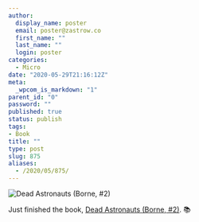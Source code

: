 ```yaml
---
author:
  display_name: poster
  email: poster@zastrow.co
  first_name: ""
  last_name: ""
  login: poster
categories:
  - Micro
date: "2020-05-29T21:16:12Z"
meta:
  _wpcom_is_markdown: "1"
parent_id: "0"
password: ""
published: true
status: publish
tags:
- Book
title: ""
type: post
slug: 875
aliases:
  - /2020/05/875/
---
```

<p><img src="https://i.gr-assets.com/images/S/compressed.photo.goodreads.com/books/1569673345l/37589179._SY475_.jpg" alt="Dead Astronauts (Borne, #2)" /></p>
<p>Just finished the book, <a href="https://www.goodreads.com/review/show/3290471751?utm_medium=api&amp;utm_source=rss">Dead Astronauts (Borne, #2)</a>. 📚</p>
